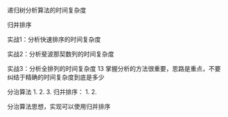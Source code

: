 递归树分析算法的时间复杂度

归并排序

实战1：分析快速排序的时间复杂度

实战2：分析斐波那契数列的时间复杂度

实战3：分析全排列的时间复杂度
13
掌握分析的方法很重要，思路是重点，不要纠结于精确的时间复杂度到底是多少

分治算法
1. 
2. 
3. 
归并排序：
1.
2. 

分治算法思想，实现可以使用归并排序